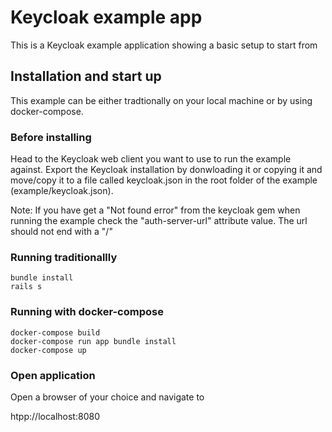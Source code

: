 # Keycloak example app

This is a Keycloak example application showing a basic setup to start from

## Installation and start up

This example can be either tradtionally on your local machine or by using docker-compose. 

### Before installing

Head to the Keycloak web client you want to use to run the example against. Export the Keycloak 
installation by donwloading it or copying it and move/copy it to a file called keycloak.json in
the root folder of the example (example/keycloak.json). 

Note: If you have get a "Not found error" from the keycloak gem when running the example check the
"auth-server-url" attribute value. The url should not end with a "/"

### Running traditionallly

```
bundle install
rails s
```

### Running with docker-compose

```
docker-compose build
docker-compose run app bundle install
docker-compose up
```

### Open application

Open a browser of your choice and navigate to

htpp://localhost:8080